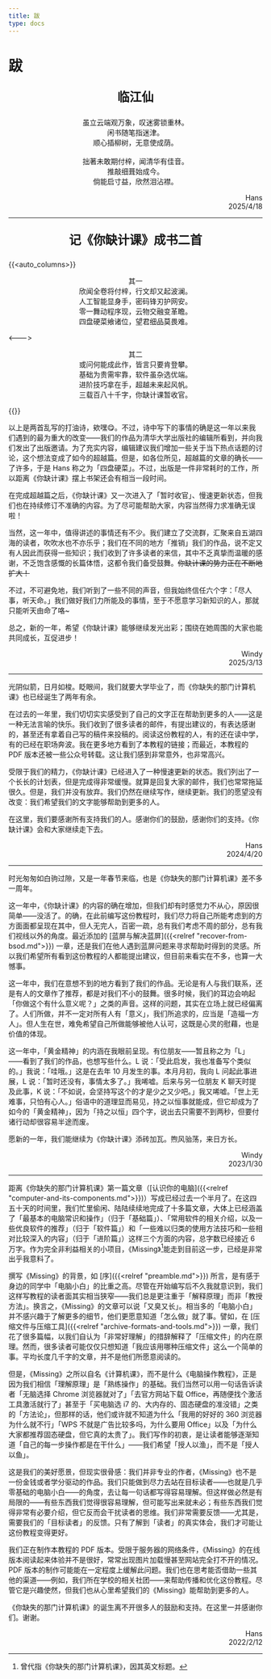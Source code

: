 ```yaml
---
title: 跋
type: docs
---
```


# 跋

<p align="center" style="font-size: 24px; font-weight: bold;">临江仙</p>
<p align="center">
虽立云端观万象，叹迷雾锁重林。<br>
闲书随笔指迷津。<br>
顺心插柳树，无意使成荫。<br>
<br>
拙著未敢期付梓，闻清华有佳音。<br>
推敲细葺始成今。<br>
倘能启寸益，欣然泪沾襟。<br>
</p>


<p style="text-align: end">Hans<br>2025/4/18

---

<p align="center" style="font-size: 24px; font-weight: bold;">记《你缺计课》成书二首</p>

{{<auto_columns>}}
<p align="center">
  其一<br>
  欣闻全卷将付梓，行文却又起波澜。<br>
  人工智能显身手，密码锋刃护网安。<br>
  零一舞动程序现，云物交融变革瞻。<br>
  四盘硬菜飨诸位，望君细品莫畏难。
</p>
<--->
<p align="center">
  其二<br>
  或问何能成此作，皆言只要肯登攀。<br>
  基础为贵需牢靠，软件虽杂选优端。<br>
  进阶技巧拿在手，超越未来起风帆。<br>
  三载百八十千字，你缺计课暂收官。
</p>
{{</auto_columns>}}

以上是两首乱写的打油诗，欸嘿😋。不过，诗中写下的事情的确是这一年以来我们遇到的最为重大的改变——我们的作品为清华大学出版社的编辑所看到，并向我们发出了出版邀请。为了充实内容，编辑建议我们增加一些关于当下热点话题的讨论，这个想法变成了如今的超越篇。但是，如各位所见，超越篇的文章的确长——了许多，于是 Hans 称之为「四盘硬菜」。不过，出版是一件非常耗时的工作，所以距离《你缺计课》摆上书架还会有相当一段时间。

在完成超越篇之后，《你缺计课》又一次进入了「暂时收官」、慢速更新状态，但我们也在持续修订不准确的内容。为了尽可能帮助大家，内容当然得力求准确无误啦！

当然，这一年中，值得讲述的事情还有不少。我们建立了交流群，汇聚来自五湖四海的读者，吹吹水也不亦乐乎；我们在不同的地方「推销」我们的作品，说不定又有人因此而获得一些知识；我们收到了许多读者的来信，其中不乏真挚而温暖的感谢，不乏饱含感慨的长篇体悟，这都令我们备受鼓舞。~~你缺计课的势力正在不断地扩大！~~

不过，不可避免地，我们听到了一些不同的声音，但我始终信任六个字：「尽人事，听天命。」我们做好我们力所能及的事情，至于不愿意学习新知识的人，那就只能听天由命了咯~

总之，新的一年，希望《你缺计课》能够继续发光出彩；围绕在她周围的大家也能共同成长，互促进步！

<p style="text-align: end">Windy<br>2025/3/13

---

光阴似箭，日月如梭。眨眼间，我们就要大学毕业了，而《你缺失的那门计算机课》也已经诞生了两年有余。

在过去的一年里，我们切切实实感受到了自己的文字正在帮助到更多的人——这是一种无法言喻的快乐。我们收到了很多读者的邮件，有提出建议的，有表达感谢的，甚至还有拿着自己写的稿件来投稿的。阅读这份教程的人，有的还在读中学，有的已经在职场奔波。我在更多地方看到了本教程的链接；而最近，本教程的 PDF 版本还被一些公众号转载。这让我们感到非常意外，也非常高兴。

受限于我们的精力，《你缺计课》已经进入了一种慢速更新的状态。我们列出了一个长长的计划表，但是完成得非常缓慢。就算是回复大家的邮件，我们也常常拖延很久。但是，我们并没有放弃。我们仍然在继续写作，继续更新。我们的愿望没有改变：我们希望我们的文字能够帮助到更多的人。

在这里，我们要感谢所有支持我们的人。感谢你们的鼓励，感谢你们的支持。《你缺计课》会和大家继续走下去。

<p style="text-align: end">Hans<br>2024/4/20

---

时光匆匆如白驹过隙，又是一年春节来临，也是《你缺失的那门计算机课》差不多一周年。

这一年中，《你缺计课》的内容的确在增加，但我们却有时感觉力不从心，原因很简单——没活了。的确，在此前编写这份教程时，我们尽力将自己所能考虑到的方方面面都呈现在其中，但人无完人，百密一疏，总有我们考虑不周的部分，总有我们视线以外的角度。最近添加的 [蓝屏与解决蓝屏]({{<relref "recover-from-bsod.md">}}) 一章，还是我们在他人遇到蓝屏问题来寻求帮助时得到的灵感。所以我们希望所有看到这份教程的人都能提出建议，但目前来看实在不多，也算一大憾事。

这一年中，我们在意想不到的地方看到了我们的作品。无论是有人与我们联系，还是有人的文章作了推荐，都是对我们不小的鼓舞。很多时候，我们的耳边会响起「你做这个有什么意义呢？」之类的声音。这样的问题，其实在立场上就已经偏离了。人们所做，并不一定对所有人有「意义」，我们所追求的，应当是「造福一方人」。但人生在世，难免希望自己所做能够被他人认可，这既是心灵的慰藉，也是价值的体现。

这一年中，「黄金精神」的内涵在我眼前呈现。有位朋友——暂且称之为「L」——看到了我们的作品，也想写些什么。L 说：「受此启发，我也准备写个类似的。」我说：「哇哦。」这是在去年 10 月发生的事。本月月初，我向 L 问起此事进展，L 说：「暂时还没有，事情太多了。」我唏嘘。后来与另一位朋友 K 聊天时提及此事，K 说：「不如说，会坚持写这个的才是少之又少吧。」我又唏嘘。「世上无难事，只怕有心人。」俗语中的道理显而易见，持之以恒事就能成，但它却成为了如今的「黄金精神」，因为「持之以恒」四个字，说出去只需要不到两秒，但要付诸行动却很容易半途而废。

愿新的一年，我们能继续为《你缺计课》添砖加瓦。煦风骀荡，来日方长。

<p style="text-align: end">Windy<br>2023/1/30

---

距离《你缺失的那门计算机课》第一篇文章（[认识你的电脑]({{<relref "computer-and-its-components.md">}})）写成已经过去一个半月了。在这四五十天的时间里，我们忙里偷闲、陆陆续续地完成了十多篇文章，大体上已经涵盖了「最基本的电脑常识和操作」（归于「基础篇」）、「常用软件的相关介绍，以及一些优良软件的推荐」（归于「软件篇」）和「一些难以归类的使用方法技巧和一些相对比较深入的内容」（归于「进阶篇」）这样三个方面的内容，总字数已经接近 6 万字。作为完全非利益相关的小项目，《Missing》[^MissingName]能走到目前这一步，已经是非常出乎我意料了。

[^MissingName]: 曾代指《你缺失的那门计算机课》，因其英文标题。

撰写《Missing》的背景，如 [序]({{<relref "preamble.md">}}) 所言，是有感于身边的同学中「电脑小白」的比重之高。尽管在开始编写后不久我就意识到，我们这样写教程的读者面其实相当狭窄——我们总是更注重于「解释原理」而非「教授方法」。换言之，《Missing》的文章可以说「又臭又长」。相当多的「电脑小白」并不感兴趣于了解更多的细节，他们更愿意知道「怎么做」就了事。譬如，在 [压缩文件与压缩工具]({{<relref "archive-formats-and-tools.md">}}) 一章，我们花了很多篇幅，以我们自认为「非常好理解」的措辞解释了「压缩文件」的内在原理。然而，很多读者可能仅仅只想知道「我应该用哪种压缩文件」这么一个简单的事。平均长度几千字的文章，并不是他们所愿意阅读的。

但是，《Missing》之所以自名《计算机课》，而不是什么《电脑操作教程》，正是因为我们相信「理解原理」是「熟练操作」的基础。我们当然可以用一句话告诉读者「无脑选择 Chrome 浏览器就对了」「去官方网站下载 Office，再随便找个激活工具激活就行了」甚至于「买电脑选 i7 的、大内存的、固态硬盘的准没错」之类的「方法论」，但那样的话，他们或许就不知道为什么「我用的好好的 360 浏览器为什么就不行」「WPS 不就是广告比较多吗，为什么要用 Office」以及「为什么大家都推荐固态硬盘，但它真的太贵了」。我们写作的初衷，是让读者能够逐渐知道「自己的每一步操作都是在干什么」——我们希望「授人以渔」，而不是「授人以鱼」。

这是我们的美好愿景，但现实很骨感：我们并非专业的作者，《Missing》也不是一份金钱或者学分驱动的作品。我们只能做到尽力去站在目标读者——也就是几乎零基础的电脑小白——的角度，去让每一句话都写得容易理解。但这样做必然是有局限的——有些东西我们觉得很容易理解，但可能写出来就未必；有些东西我们觉得非常有必要介绍，但它反而会干扰读者的思维。我们非常需要反馈——尤其是，需要我们的「目标读者」的反馈。只有了解到「读者」的真实体会，我们才可能让这份教程变得更好。

我们正在制作本教程的 PDF 版本。受限于服务器的网络条件，《Missing》的在线版本阅读起来体验并不是很好，常常出现图片加载慢甚至网站完全打不开的情况。PDF 版本的制作可能能在一定程度上缓解此问题。我们也在思考能否借助一些其他的渠道——例如，我们所在学校的相关社团——来帮助传播和优化这份教程。尽管它是兴趣使然，但我们也从心里希望我们的《Missing》能帮助到更多的人。

《你缺失的那门计算机课》的诞生离不开很多人的鼓励和支持。在这里一并感谢你们。谢谢。

<p style="text-align: end">Hans<br>2022/2/12
